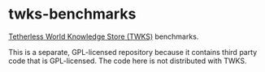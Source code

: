 # twks-benchmarks

[Tetherless World Knowledge Store (TWKS)](https://github.com/tetherless-world/twks) benchmarks.

This is a separate, GPL-licensed repository because it contains third party code that is GPL-licensed. The code here is not distributed with TWKS.
